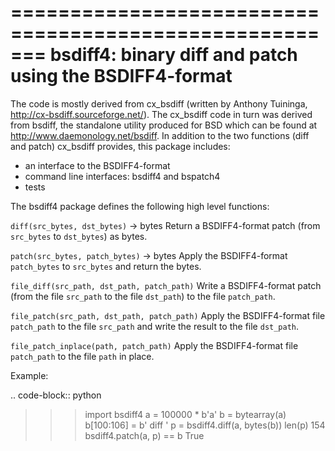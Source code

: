 =======================================================
bsdiff4: binary diff and patch using the BSDIFF4-format
=======================================================

The code is mostly derived from cx_bsdiff (written by Anthony Tuininga,
http://cx-bsdiff.sourceforge.net/).  The cx_bsdiff code in turn was derived
from bsdiff, the standalone utility produced for BSD which can be found
at http://www.daemonology.net/bsdiff.
In addition to the two functions (diff and patch) cx_bsdiff provides, this
package includes:

* an interface to the BSDIFF4-format
* command line interfaces: bsdiff4 and bspatch4
* tests


The bsdiff4 package defines the following high level functions:

``diff(src_bytes, dst_bytes)`` -> bytes
   Return a BSDIFF4-format patch (from ``src_bytes`` to ``dst_bytes``) as
   bytes.

``patch(src_bytes, patch_bytes)`` -> bytes
   Apply the BSDIFF4-format ``patch_bytes`` to ``src_bytes`` and return
   the bytes.

``file_diff(src_path, dst_path, patch_path)``
   Write a BSDIFF4-format patch (from the file ``src_path`` to the
   file ``dst_path``) to the file ``patch_path``.

``file_patch(src_path, dst_path, patch_path)``
   Apply the BSDIFF4-format file ``patch_path`` to the file ``src_path``
   and write the result to the file ``dst_path``.

``file_patch_inplace(path, patch_path)``
   Apply the BSDIFF4-format file ``patch_path`` to the file ``path``
   in place.


Example:

.. code-block:: python

   >>> import bsdiff4
   >>> a = 100000 * b'a'
   >>> b = bytearray(a)
   >>> b[100:106] = b' diff '
   >>> p = bsdiff4.diff(a, bytes(b))
   >>> len(p)
   154
   >>> bsdiff4.patch(a, p) == b
   True
